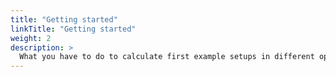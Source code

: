 ```yaml
---
title: "Getting started"
linkTitle: "Getting started"
weight: 2
description: >
  What you have to do to calculate first example setups in different operating systems
---
```


